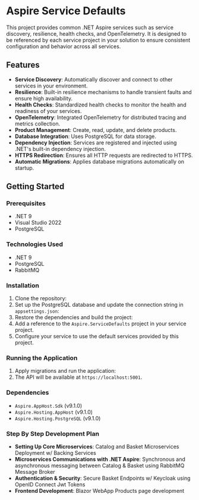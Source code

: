 # Aspire Service Defaults

This project provides common .NET Aspire services such as service discovery, resilience, health checks, and OpenTelemetry. It is designed to be referenced by each service project in your solution to ensure consistent configuration and behavior across all services.

## Features

- **Service Discovery**: Automatically discover and connect to other services in your environment.
- **Resilience**: Built-in resilience mechanisms to handle transient faults and ensure high availability.
- **Health Checks**: Standardized health checks to monitor the health and readiness of your services.
- **OpenTelemetry**: Integrated OpenTelemetry for distributed tracing and metrics collection.
- **Product Management**: Create, read, update, and delete products.
- **Database Integration**: Uses PostgreSQL for data storage.
- **Dependency Injection**: Services are registered and injected using .NET's built-in dependency injection.
- **HTTPS Redirection**: Ensures all HTTP requests are redirected to HTTPS.
- **Automatic Migrations**: Applies database migrations automatically on startup.

## Getting Started

### Prerequisites

- .NET 9
- Visual Studio 2022
- PostgreSQL

### Technologies Used

- .NET 9
- PostgreSQL
- RabbitMQ

### Installation

1. Clone the repository:
2. Set up the PostgreSQL database and update the connection string in `appsettings.json`:
3. Restore the dependencies and build the project:
4. Add a reference to the `Aspire.ServiceDefaults` project in your service project.
5. Configure your service to use the default services provided by this project.

### Running the Application

1. Apply migrations and run the application:
2. The API will be available at `https://localhost:5001`.


### Dependencies

- `Aspire.AppHost.Sdk` (v9.1.0)
- `Aspire.Hosting.AppHost` (v9.1.0)
- `Aspire.Hosting.PostgreSQL` (v9.1.0)

### Step By Step Development Plan

- **Setting Up Core Microservices**: Catalog and Basket Microservices Deployment w/ Backing Services
- **Microservices Communications with .NET Aspire**: Synchronous and asynchronous messaging between Catalog & Basket using RabbitMQ Message Broker
- **Authentication & Security**: Secure Basket Endpoints w/ Keycloak using OpenID Connect Jwt Tokens
- **Frontend Development**: Blazor WebApp Products page development


   
   